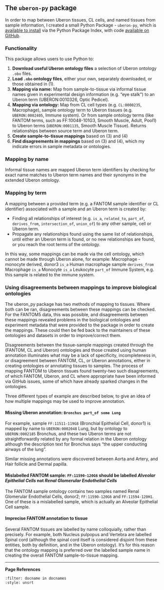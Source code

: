 ## The `uberon-py` package
[//]: # (TODO: Make Uberon-py a website and link to it)
[//]: # (TODO: Make a Zenodo for uberon-py and reference it here)

In order to map between Uberon tissues, CL cells, and named tissues from sample information, I created a small Python Package -  `uberon-py`, which is [available to install]([https://pypi.org/project/uberon-py/]) via the Python Package Index, with code [available on GitHub](https://github.com/NatalieThurlby/uberon-py).

### Functionality
[//]: # (TODO: Explain what can be downloaded in more detail)

This package allows users to use Python to:
1. **Download useful Uberon ontology files** a selection of Uberon ontology `.obo` files.
2. **Load `.obo` ontology files**, either your own, separately downloaded, or those obtained in (1).
3. **Mapping via name:** Map from sample-to-tissue via informal tissue names given in experimental design information (e.g. “eye stalk”) to an Uberon term (UBERON:0010326, Optic Pedicel).
4. **Mapping via ontology:** Map from CL cell types (e.g. `CL:0000235`, Macrophage), sample ontology term to Uberon tissues (e.g. `UBERON:0002405`, Immune system). Or from sample ontology terms (like FANTOM terms, such as FF:10048-101G3, Smooth Muscle, Adult, Pool1) to Uberon terms (`UBERON:0001135`, Smooth Muscle Tissue). Returns relationships between source term and Uberon term.
5. **Create sample-to-tissue mappings** based on (3) and (4)
6. **Find disagreements in mappings** based on (3) and (4), which my indicate errors in sample metadata or ontologies.

### Mapping by name

Informal tissue names are mapped Uberon term identifiers by checking for exact name matches to Uberon term names and their synonyms in the extended Uberon ontology.

### Mapping by term

A mapping between a provided term (e.g. a FANTOM sample identifier or CL identifier) associated with a sample and an Uberon term is created by:

* Finding all relationships of interest (e.g. `is_a`, `related_to`, `part_of`, `derives_from`, `intersection_of`, `union_of`) to any other sample, cell or Uberon term.
* Propagate any relationships found using the same list of relationships, until either an Uberon term is found, or no new relationships are found, or you reach the root terms of the ontology. 

In this way, some mappings can be made via the cell ontology, which cannot be made through Uberon alone, for example: Macrophage - monocyte derived, donor3 `is_a` Human macrophage sample `derives_from` Macrophage `is_a` Monocyte `is_a` Leukocyte `part_of` Immune System, e.g. this sample is related to the immune system.

### Using disagreements between mappings to improve biological ontologies

The uberon_py package has two methods of mapping to tissues. Where both can be ran, disagreements between these mappings can be checked. For the FANTOM5 data, this was possible, and disagreements between these mappings revealed problems in the biological ontologies and experiment metadata that were provided to the package in order to create the mappings. These could then be fed back to the maintainers of these ontologies and datasets in order to improve/correct them. 

Disagreements between the tissue-sample mappings created through the (FANTOM, CL and Uberon) ontologies and those created using human annotation illuminates what may be a lack of specificity, incompleteness in, or disagreement between FANTOM, CL, or Uberon annotations, either in creating ontologies or annotating tissues to samples. The process of mapping FANTOM to Uberon tissues found twenty-two such disagreements, of which FANTOM, Uberon, and CL where appropriate have been informed via GitHub issues, some of which have already sparked changes in the ontologies. 

Three different types of example are described below, to give an idea of how multiple mappings may be used to improve annotation.

#### Missing Uberon annotation: `Bronchus part_of some Lung`
For example, sample `FF:11511-119G8` (Bronchial Epithelial Cell, donor1) is mapped by name to `UBERON:0002048` Lung, but by ontology to `UBERON:0002185` Bronchus, and these two Uberon terms are not straightforwardly related by any formal relation in the Uberon ontology although the description text for Bronchus says “the upper conducting airways of the lung”. 

Similar missing annotations were discovered between Aorta and Artery, and Hair follicle and Dermal papilla.

#### Mislabelled FANTOM sample: `FF:11590-120G6` should be labelled _Alveolar Epithelial Cells_ not _Renal Glomerular Endothelial Cells_ 
The FANTOM sample ontology contains two samples named Renal Glomerular Endothelial Cells, donor2; `FF:11590-120G6` and `FF:11594-120H1`. One of these is a mislabelled sample, which is actually an Alveolar Epithelial Cell sample.

#### Imprecise FANTOM annotation to tissue
Several FANTOM tissues are labelled by name colloquially, rather than precisely. For example, both Nucleus pulpopus and Vertebra are labelled Spinal cord (although the spinal cord itself is considered disjoint from these entities, both by definition, and in the Uberon ontology). It’s for this reason that the ontology mapping is preferred over the labelled sample name in creating the overall FANTOM sample-to-tissue mapping.

---
**Page References**

```{bibliography} /_bibliography/references.bib
:filter: docname in docnames
:style: unsrt
```